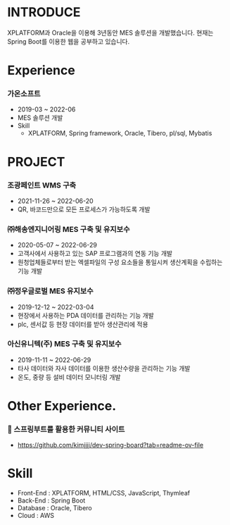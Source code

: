 # INTRODUCE
XPLATFORM과 Oracle을 이용해 3년동안 MES 솔루션을 개발했습니다. 현재는 Spring Boot를 이용한 웹을 공부하고 있습니다.

# Experience
### 가온소프트
- 2019-03 ~ 2022-06
- MES 솔루션 개발
- Skill
  - XPLATFORM, Spring framework, Oracle, Tibero, pl/sql, Mybatis

# PROJECT
### 조광페인트 WMS 구축
- 2021-11-26 ~ 2022-06-20
- QR, 바코드만으로 모든 프로세스가 가능하도록 개발

### ㈜해송엔지니어링 MES 구축 및 유지보수
- 2020-05-07 ~ 2022-06-29
- 고객사에서 사용하고 있는 SAP 프로그램과의 연동 기능 개발
- 원청업체들로부터 받는 엑셀파일의 구성 요소들을 통일시켜 생산계획을 수립하는 기능 개발

### ㈜정우글로벌 MES 유지보수
- 2019-12-12 ~ 2022-03-04
- 현장에서 사용하는 PDA 데이터를 관리하는 기능 개발
- plc, 센서값 등 현장 데이터를 받아 생산관리에 적용

### 아신유니텍(주) MES 구축 및 유지보수
- 2019-11-11 ~ 2022-06-29
- 타사 데이터와 자사 데이터를 이용한 생산수량을 관리하는 기능 개발
- 온도, 중량 등 설비 데이터 모니터링 개발

# Other Experience.
### 📃 스프링부트를 활용한 커뮤니티 사이트
- https://github.com/kimjjjj/dev-spring-board?tab=readme-ov-file

# Skill
- Front-End : XPLATFORM, HTML/CSS, JavaScript, Thymleaf
- Back-End : Spring Boot
- Database : Oracle, Tibero
- Cloud : AWS
